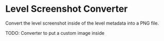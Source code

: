# Level Screenshot Converter
Convert the level screenshot inside of the level metadata into a PNG file.

TODO: Converter to put a custom image inside 